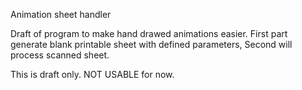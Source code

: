 Animation sheet handler

Draft of program to make hand drawed animations easier. First part generate blank printable sheet with defined parameters, Second will process scanned sheet.

This is draft only. NOT USABLE for now.
